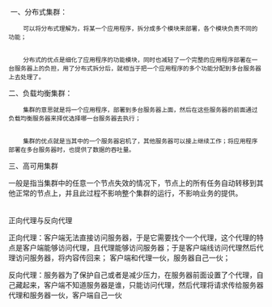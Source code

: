 ​         一、分布式集群：


        可以将分布式理解为，将某一个应用程序，拆分成多个模块来部署，各个模块负责不同的功能；


        分布式的优点是细化了应用程序的功能模块，同时也减轻了一个完整的应用程序部署在一台服务器上的负担，用了分布式拆分后，就相当于把一个应用程序的多个功能分配到多台服务器上去处理了。


二、负载均衡集群：


        集群的意思就是将一个应用程序，部署到多台服务器上面，然后在这些服务器的前面通过负载均衡服务器来择优选择哪一台服务器去执行；


        集群的优点就是当其中的一个服务器宕机了，其他服务器可以接上继续工作；将应用程序部署在多台服务器时，也提供了数据的吞吐量。

三、高可用集群

​    一般是指当集群中的任意一个节点失效的情况下，节点上的所有任务自动转移到其他正常的节点上，并且此过程不影响整个集群的运行，不影响业务的提供。
​        
​        
​        
正向代理与反向代理


正向代理：客户端无法直接访问服务器，于是它需要找个一个代理，这个代理的特点是客户端能够访问代理，且代理能够访问服务器；于是客户端线访问代理然后代理访问服务器，将内容传回来；
客户端和代理一伙，服务器自己一伙；


反向代理：服务器为了保护自己或者是减少压力，在服务器前面设置了个代理，自己藏起来，客户端不知道服务器是谁，只能访问代理，然后代理将请求传给服务器
代理和服务器一伙，客户端自己一伙